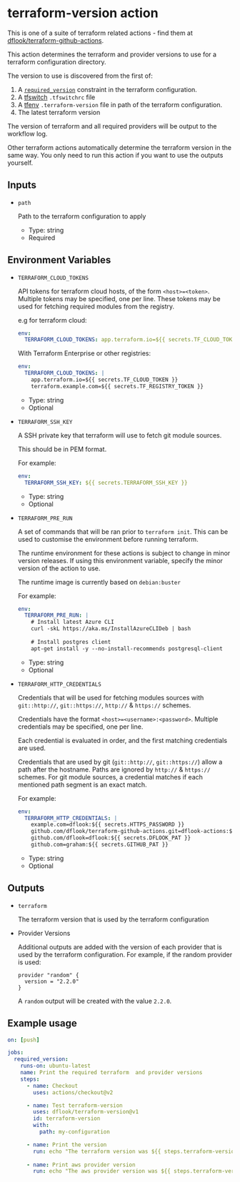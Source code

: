 # terraform-version action

This is one of a suite of terraform related actions - find them at [dflook/terraform-github-actions](https://github.com/dflook/terraform-github-actions).

This action determines the terraform and provider versions to use for a terraform configuration directory.

The version to use is discovered from the first of:
1. A [`required_version`](https://www.terraform.io/docs/configuration/terraform.html#specifying-a-required-terraform-version)
   constraint in the terraform configuration.
2. A [tfswitch](https://warrensbox.github.io/terraform-switcher/) `.tfswitchrc` file
3. A [tfenv](https://github.com/tfutils/tfenv) `.terraform-version` file in path of the terraform
   configuration.
4. The latest terraform version

The version of terraform and all required providers will be output to the workflow log.

Other terraform actions automatically determine the terraform version
in the same way. You only need to run this action if you want to use the
outputs yourself.

## Inputs

* `path`

  Path to the terraform configuration to apply

  - Type: string
  - Required

## Environment Variables

* `TERRAFORM_CLOUD_TOKENS`

  API tokens for terraform cloud hosts, of the form `<host>=<token>`. Multiple tokens may be specified, one per line.
  These tokens may be used for fetching required modules from the registry.

  e.g for terraform cloud:
  ```yaml
  env:
    TERRAFORM_CLOUD_TOKENS: app.terraform.io=${{ secrets.TF_CLOUD_TOKEN }}
  ```

  With Terraform Enterprise or other registries:
  ```yaml
  env:
    TERRAFORM_CLOUD_TOKENS: |
      app.terraform.io=${{ secrets.TF_CLOUD_TOKEN }}
      terraform.example.com=${{ secrets.TF_REGISTRY_TOKEN }}
  ```

  - Type: string
  - Optional

* `TERRAFORM_SSH_KEY`

  A SSH private key that terraform will use to fetch git module sources.

  This should be in PEM format.

  For example:
  ```yaml
  env:
    TERRAFORM_SSH_KEY: ${{ secrets.TERRAFORM_SSH_KEY }}
  ```

  - Type: string
  - Optional

* `TERRAFORM_PRE_RUN`

  A set of commands that will be ran prior to `terraform init`. This can be used to customise the environment before running terraform. 
  
  The runtime environment for these actions is subject to change in minor version releases. If using this environment variable, specify the minor version of the action to use.
  
  The runtime image is currently based on `debian:buster`

  For example:
  ```yaml
  env:
    TERRAFORM_PRE_RUN: |
      # Install latest Azure CLI
      curl -skL https://aka.ms/InstallAzureCLIDeb | bash
      
      # Install postgres client
      apt-get install -y --no-install-recommends postgresql-client
  ```

  - Type: string
  - Optional

* `TERRAFORM_HTTP_CREDENTIALS`

  Credentials that will be used for fetching modules sources with `git::http://`, `git::https://`, `http://` & `https://` schemes.

  Credentials have the format `<host>=<username>:<password>`. Multiple credentials may be specified, one per line.

  Each credential is evaluated in order, and the first matching credentials are used. 

  Credentials that are used by git (`git::http://`, `git::https://`) allow a path after the hostname.
  Paths are ignored by `http://` & `https://` schemes.
  For git module sources, a credential matches if each mentioned path segment is an exact match.

  For example:
  ```yaml
  env:
    TERRAFORM_HTTP_CREDENTIALS: |
      example.com=dflook:${{ secrets.HTTPS_PASSWORD }}
      github.com/dflook/terraform-github-actions.git=dflook-actions:${{ secrets.ACTIONS_PAT }}
      github.com/dflook=dflook:${{ secrets.DFLOOK_PAT }}
      github.com=graham:${{ secrets.GITHUB_PAT }}  
  ```

  - Type: string
  - Optional

## Outputs

* `terraform`

  The terraform version that is used by the terraform configuration

* Provider Versions

  Additional outputs are added with the version of each provider that
  is used by the terraform configuration. For example, if the random
  provider is used:

  ```hcl
  provider "random" {
    version = "2.2.0"
  }
  ```

  A `random` output will be created with the value `2.2.0`.

## Example usage

```yaml
on: [push]

jobs:
  required_version:
    runs-on: ubuntu-latest
    name: Print the required terraform  and provider versions
    steps:
      - name: Checkout
        uses: actions/checkout@v2

      - name: Test terraform-version
        uses: dflook/terraform-version@v1
        id: terraform-version
        with:
          path: my-configuration

      - name: Print the version
        run: echo "The terraform version was ${{ steps.terraform-version.outputs.terraform }}"
        
      - name: Print aws provider version
        run: echo "The aws provider version was ${{ steps.terraform-version.outputs.aws }}"        
```
